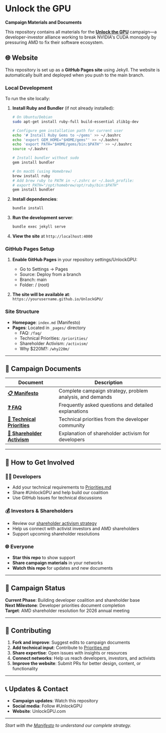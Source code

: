 # Unlock the GPU

**Campaign Materials and Documents**

This repository contains all materials for the [**Unlock the GPU**](https://unlockgpu.com/) campaign—a developer-investor alliance working to break NVIDIA's CUDA monopoly by pressuring AMD to fix their software ecosystem.

## 🌐 Website

This repository is set up as a **GitHub Pages site** using Jekyll. The website is automatically built and deployed when you push to the main branch.

### Local Development

To run the site locally:

1. **Install Ruby and Bundler** (if not already installed):
   ```bash
   # On Ubuntu/Debian
   sudo apt-get install ruby-full build-essential zlib1g-dev
   
   # Configure gem installation path for current user
   echo '# Install Ruby Gems to ~/gems' >> ~/.bashrc
   echo 'export GEM_HOME="$HOME/gems"' >> ~/.bashrc
   echo 'export PATH="$HOME/gems/bin:$PATH"' >> ~/.bashrc
   source ~/.bashrc
   
   # Install bundler without sudo
   gem install bundler
   
   # On macOS (using Homebrew)
   brew install ruby
   # Add brew ruby to PATH in ~/.zshrc or ~/.bash_profile:
   # export PATH="/opt/homebrew/opt/ruby/bin:$PATH"
   gem install bundler
   ```

2. **Install dependencies**:
   ```bash
   bundle install
   ```

3. **Run the development server**:
   ```bash
   bundle exec jekyll serve
   ```

4. **View the site** at `http://localhost:4000`

### GitHub Pages Setup

1. **Enable GitHub Pages** in your repository settings/UnlockGPU:
   - Go to Settings → Pages
   - Source: Deploy from a branch
   - Branch: main
   - Folder: / (root)

2. **The site will be available at**: `https://yourusername.github.io/UnlockGPU/`

### Site Structure

- **Homepage**: `index.md` (Manifesto)
- **Pages**: Located in `_pages/` directory
  - FAQ: `/faq/`
  - Technical Priorities: `/priorities/`
  - Shareholder Activism: `/activism/`
  - Why $220M?: `/why220m/`

---

## 📖 Campaign Documents

| Document | Description |
|----------|-------------|
| **[📋 Manifesto](Manifesto.md)** | Complete campaign strategy, problem analysis, and demands |
| **[❓ FAQ](FAQ.md)** | Frequently asked questions and detailed explanations |
| **[🎯 Technical Priorities](Priorities.md)** | Technical priorities from the developer community |
| **[📢 Shareholder Activism](Activism.md)** | Explanation of shareholder activism for developers |

---

## 🎯 How to Get Involved

### 👩‍💻 Developers
- Add your technical requirements to [Priorities.md](Priorities.md)
- Share #UnlockGPU and help build our coalition
- Use GitHub Issues for technical discussions

### 💰 Investors & Shareholders
- Review our [shareholder activism strategy](Activism.md)
- Help us connect with activist investors and AMD shareholders
- Support upcoming shareholder resolutions

### 🌐 Everyone
- **Star this repo** to show support
- **Share campaign materials** in your networks
- **Watch this repo** for updates and new documents

---

## 🚀 Campaign Status

**Current Phase**: Building developer coalition and shareholder base  
**Next Milestone**: Developer priorities document completion  
**Target**: AMD shareholder resolution for 2026 annual meeting

---

## 🤝 Contributing

1. **Fork and improve**: Suggest edits to campaign documents
2. **Add technical input**: Contribute to [Priorities.md](Priorities.md)
3. **Share expertise**: Open issues with insights or resources
4. **Connect networks**: Help us reach developers, investors, and activists
5. **Improve the website**: Submit PRs for better design, content, or functionality

---

## 📞 Updates & Contact

- **Campaign updates**: Watch this repository
- **Social media**: Follow #UnlockGPU
- **Website**: UnlockGPU.com

---

*Start with the [Manifesto](Manifesto.md) to understand our complete strategy.* 